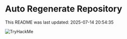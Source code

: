# Auto Regenerate Repository

This README was last updated: 2025-07-14 20:54:35

 ![TryHackMe](https://tryhackme.com/badge/533634)